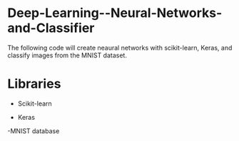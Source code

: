 # Deep-Learning--Neural-Networks-and-Classifier

The following code will create neaural networks with scikit-learn, Keras, and classify images from the MNIST dataset. 

# Libraries
- Scikit-learn

- Keras

-MNIST database

